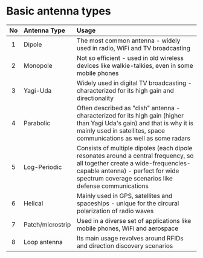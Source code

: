 # Basic antenna types

| No | Antenna Type | Usage |
|:----:|:----|:----|
| 1 | Dipole | The most common antenna - widely used in radio, WiFi and TV broadcasting |
| 2 | Monopole | Not so efficient - used in old wireless devices like walkie-talkies, even in some mobile phones |
| 3 | Yagi-Uda | Widely used in digital TV broadcasting - characterized for its high gain and directionality |
| 4 | Parabolic | Often described as "dish" antenna - characterized for its high gain (higher than Yagi Uda's gain) and that is why it is mainly used in satellites, space communications as well as some radars |
| 5 | Log-Periodic | Consists of multiple dipoles (each dipole resonates around a central frequency, so all together create a wide-frequencies-capable antenna) - perfect for wide spectrum coverage scenarios like defense communications |
| 6 | Helical | Mainly used in GPS, satellites and spaceships - unique for the circural polarization of radio waves |
| 7 | Patch/microstrip | Used in a diverse set of applications like mobile phones, WiFi and aerospace |
| 8 | Loop antenna | Its main usage revolves around RFIDs and direction discovery scenarios |
